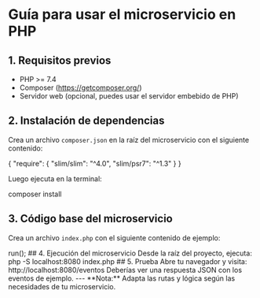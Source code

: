 # Guía para usar el microservicio en PHP

## 1. Requisitos previos

- PHP >= 7.4
- Composer (https://getcomposer.org/)
- Servidor web (opcional, puedes usar el servidor embebido de PHP)

## 2. Instalación de dependencias

Crea un archivo `composer.json` en la raíz del microservicio con el siguiente contenido:

{
    "require": {
        "slim/slim": "^4.0",
        "slim/psr7": "^1.3"
    }
}

Luego ejecuta en la terminal:

composer install

## 3. Código base del microservicio

Crea un archivo `index.php` con el siguiente contenido de ejemplo:

<?php
require __DIR__ . '/vendor/autoload.php';

use Psr\Http\Message\ResponseInterface as Response;
use Psr\Http\Message\ServerRequestInterface as Request;
use Slim\Factory\AppFactory;

$app = AppFactory::create();


$app->run();

## 4. Ejecución del microservicio

Desde la raíz del proyecto, ejecuta:

php -S localhost:8080 index.php

## 5. Prueba

Abre tu navegador y visita:  
http://localhost:8080/eventos

Deberías ver una respuesta JSON con los eventos de ejemplo.

---

**Nota:**  
Adapta las rutas y lógica según las necesidades de tu microservicio.